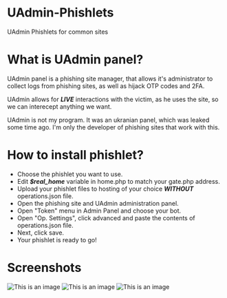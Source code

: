 # UAdmin-Phishlets
UAdmin Phishlets for common sites

# What is UAdmin panel?
UAdmin panel is a phishing site manager, that allows it's administrator to collect logs from phishing sites, as well as hijack OTP codes and 2FA.

UAdmin allows for ***LIVE*** interactions with the victim, as he uses the site, so we can interecept anything we want.

UAdmin is not my program. It was an ukranian panel, which was leaked some time ago. I'm only the developer of phishing sites that work with this.

# How to install phishlet?
* Choose the phishlet you want to use.
* Edit ***$real_home*** variable in home.php to match your gate.php address.
* Upload your phishlet files to hosting of your choice ***WITHOUT*** operations.json file.
* Open the phishing site and UAdmin administration panel.
* Open "Token" menu in Admin Panel and choose your bot.
* Open "Op. Settings", click advanced and paste the contents of operations.json file.
* Next, click save.
* Your phishlet is ready to go!

# Screenshots
![This is an image](https://i.imgur.com/R4PX8G6.png)
![This is an image](https://i.imgur.com/0kr6NsM.png)
![This is an image](https://i.imgur.com/uVI6eta.png)
